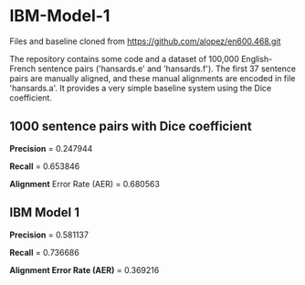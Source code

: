 # IBM-Model-1
Files and baseline cloned from https://github.com/alopez/en600.468.git

The repository contains some code and a dataset of 100,000 English-French sentence pairs ('hansards.e' and 'hansards.f'). The first 37 sentence pairs are manually aligned, and these manual alignments are encoded in file 'hansards.a'. It provides a very simple baseline system using the Dice coefficient.

## 1000 sentence pairs with Dice coefficient

**Precision** = 0.247944

**Recall** = 0.653846

**Alignment** Error Rate (AER) = 0.680563


## IBM Model 1

**Precision** = 0.581137

**Recall** = 0.736686

**Alignment Error Rate (AER)** = 0.369216

